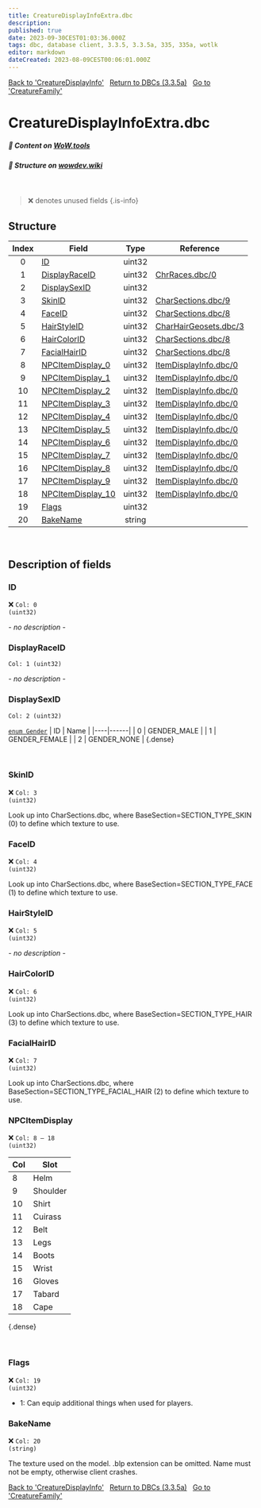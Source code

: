 ```yaml
---
title: CreatureDisplayInfoExtra.dbc
description:
published: true
date: 2023-09-30CEST01:03:36.000Z
tags: dbc, database client, 3.3.5, 3.3.5a, 335, 335a, wotlk
editor: markdown
dateCreated: 2023-08-09CEST00:06:01.000Z
---
```

<a href="https://trinitycore.info/files/DBC/335/creaturedisplayinfo" class="mt-5 v-btn v-btn--depressed v-btn--flat v-btn--outlined theme--light v-size--default darkblue--text text--lighten-3"><span class="v-btn__content"><i aria-hidden="true" class="v-icon notranslate v-icon--left mdi mdi-arrow-left theme--light"></i><span>Back to 'CreatureDisplayInfo'</span></span></a>&nbsp;&nbsp;&nbsp;<a href="https://trinitycore.info/files/DBC/335/DBC" class="mt-5 v-btn v-btn--depressed v-btn--flat v-btn--outlined theme--light v-size--default darkblue--text text--lighten-3"><span class="v-btn__content"><i aria-hidden="true" class="v-icon notranslate v-icon--left mdi mdi-home-outline theme--light"></i><span>Return to DBCs (3.3.5a)</span></span></a>&nbsp;&nbsp;&nbsp;<a href="https://trinitycore.info/files/DBC/335/creaturefamily" class="mt-5 v-btn v-btn--depressed v-btn--flat v-btn--outlined theme--light v-size--default darkblue--text text--lighten-3"><span class="v-btn__content"><span>Go to 'CreatureFamily'</span><i aria-hidden="true" class="v-icon notranslate v-icon--right mdi mdi-arrow-right theme--light"></i></span></a>

# CreatureDisplayInfoExtra.dbc
##### :open_book: Content on [WoW.tools](https://wow.tools/dbc/?dbc=creaturedisplayinfoextra&build=3.3.5.12340)
##### :pencil: Structure on [wowdev.wiki](https://wowdev.wiki/DB/CreatureDisplayInfoExtra)
&nbsp;

> :x: denotes unused fields
{.is-info}


## Structure

| Index | Field | Type | Reference |
| :---: | --- | :---: | --- |
| 0 | [ID](#id-alt) | uint32 |  |
| 1 | [DisplayRaceID](#displayraceid) | uint32 | [ChrRaces.dbc/0](/files/DBC/335/chrraces#id-alt) |
| 2 | [DisplaySexID](#displaysexid) | uint32 |  |
| 3 | [SkinID](#skinid) | uint32 | [CharSections.dbc/9](/files/DBC/335/charsections#colorindex) |
| 4 | [FaceID](#faceid) | uint32 | [CharSections.dbc/8](/files/DBC/335/charsections#variationindex) |
| 5 | [HairStyleID](#hairstyleid) | uint32 | [CharHairGeosets.dbc/3](/files/DBC/335/charhairgeosets#hairtype) |
| 6 | [HairColorID](#haircolorid) | uint32 | [CharSections.dbc/8](/files/DBC/335/charsections#variationindex) |
| 7 | [FacialHairID](#facialhairid) | uint32 | [CharSections.dbc/8](/files/DBC/335/charsections#variationindex) |
| 8 | [NPCItemDisplay_0](#npcitemdisplay) | uint32 | [ItemDisplayInfo.dbc/0](/files/DBC/335/itemdisplayinfo#id-alt) |
| 9 | [NPCItemDisplay_1](#npcitemdisplay) | uint32 | [ItemDisplayInfo.dbc/0](/files/DBC/335/itemdisplayinfo#id-alt) |
| 10 | [NPCItemDisplay_2](#npcitemdisplay) | uint32 | [ItemDisplayInfo.dbc/0](/files/DBC/335/itemdisplayinfo#id-alt) |
| 11 | [NPCItemDisplay_3](#npcitemdisplay) | uint32 | [ItemDisplayInfo.dbc/0](/files/DBC/335/itemdisplayinfo#id-alt) |
| 12 | [NPCItemDisplay_4](#npcitemdisplay) | uint32 | [ItemDisplayInfo.dbc/0](/files/DBC/335/itemdisplayinfo#id-alt) |
| 13 | [NPCItemDisplay_5](#npcitemdisplay) | uint32 | [ItemDisplayInfo.dbc/0](/files/DBC/335/itemdisplayinfo#id-alt) |
| 14 | [NPCItemDisplay_6](#npcitemdisplay) | uint32 | [ItemDisplayInfo.dbc/0](/files/DBC/335/itemdisplayinfo#id-alt) |
| 15 | [NPCItemDisplay_7](#npcitemdisplay) | uint32 | [ItemDisplayInfo.dbc/0](/files/DBC/335/itemdisplayinfo#id-alt) |
| 16 | [NPCItemDisplay_8](#npcitemdisplay) | uint32 | [ItemDisplayInfo.dbc/0](/files/DBC/335/itemdisplayinfo#id-alt) |
| 17 | [NPCItemDisplay_9](#npcitemdisplay) | uint32 | [ItemDisplayInfo.dbc/0](/files/DBC/335/itemdisplayinfo#id-alt) |
| 18 | [NPCItemDisplay_10](#npcitemdisplay) | uint32 | [ItemDisplayInfo.dbc/0](/files/DBC/335/itemdisplayinfo#id-alt) |
| 19 | [Flags](#flags) | uint32 |  |
| 20 | [BakeName](#bakename) | string |  |
&nbsp;
## Description of fields

### ID <!-- {#id-alt} -->
:x: <code>Col: 0 (uint32)</code>

*- no description -*
&nbsp;

### DisplayRaceID
<code>Col: 1 (uint32)</code>

*- no description -*
&nbsp;

### DisplaySexID
<code>Col: 2 (uint32)</code>

[`enum Gender`](https://github.com/TrinityCore/TrinityCore/blob/3.3.5/src/server/shared/SharedDefines.h#L75-L80)
| ID | Name |
|----|------|
| 0 | GENDER_MALE |
| 1 | GENDER_FEMALE |
| 2 | GENDER_NONE |
{.dense}

&nbsp;

### SkinID
:x: <code>Col: 3 (uint32)</code>

Look up into CharSections.dbc, where BaseSection=SECTION_TYPE_SKIN (0) to define which texture to use.
&nbsp;

### FaceID
:x: <code>Col: 4 (uint32)</code>

Look up into CharSections.dbc, where BaseSection=SECTION_TYPE_FACE (1) to define which texture to use.
&nbsp;

### HairStyleID
:x: <code>Col: 5 (uint32)</code>

*- no description -*
&nbsp;

### HairColorID
:x: <code>Col: 6 (uint32)</code>

Look up into CharSections.dbc, where BaseSection=SECTION_TYPE_HAIR (3) to define which texture to use.
&nbsp;

### FacialHairID
:x: <code>Col: 7 (uint32)</code>

Look up into CharSections.dbc, where BaseSection=SECTION_TYPE_FACIAL_HAIR (2) to define which texture to use.
&nbsp;

### NPCItemDisplay
:x: <code>Col: 8 &ndash; 18 (uint32)</code>

| Col | Slot |
|-----|------|
| 8 | Helm |
| 9 | Shoulder |
| 10 | Shirt |
| 11 | Cuirass |
| 12 | Belt |
| 13 | Legs |
| 14 | Boots |
| 15 | Wrist |
| 16 | Gloves |
| 17 | Tabard |
| 18 | Cape |
{.dense}

&nbsp;

### Flags
:x: <code>Col: 19 (uint32)</code>

* 1: Can equip additional things when used for players.
&nbsp;

### BakeName
:x: <code>Col: 20 (string)</code>

The texture used on the model. .blp extension can be omitted. Name must not be empty, otherwise client crashes.
&nbsp;

<a href="https://trinitycore.info/files/DBC/335/creaturedisplayinfo" class="mt-5 v-btn v-btn--depressed v-btn--flat v-btn--outlined theme--light v-size--default darkblue--text text--lighten-3"><span class="v-btn__content"><i aria-hidden="true" class="v-icon notranslate v-icon--left mdi mdi-arrow-left theme--light"></i><span>Back to 'CreatureDisplayInfo'</span></span></a>&nbsp;&nbsp;&nbsp;<a href="https://trinitycore.info/files/DBC/335/DBC" class="mt-5 v-btn v-btn--depressed v-btn--flat v-btn--outlined theme--light v-size--default darkblue--text text--lighten-3"><span class="v-btn__content"><i aria-hidden="true" class="v-icon notranslate v-icon--left mdi mdi-home-outline theme--light"></i><span>Return to DBCs (3.3.5a)</span></span></a>&nbsp;&nbsp;&nbsp;<a href="https://trinitycore.info/files/DBC/335/creaturefamily" class="mt-5 v-btn v-btn--depressed v-btn--flat v-btn--outlined theme--light v-size--default darkblue--text text--lighten-3"><span class="v-btn__content"><span>Go to 'CreatureFamily'</span><i aria-hidden="true" class="v-icon notranslate v-icon--right mdi mdi-arrow-right theme--light"></i></span></a>
